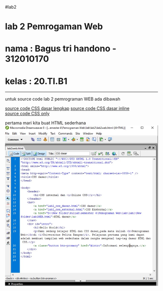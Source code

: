 #lab2

# lab 2 Pemrogaman Web
# nama : Bagus tri handono - 312010170
# kelas : 20.TI.B1
-----------------------------------------------------------------------------------------------------
untuk source code lab 2 pemrograman WEB ada dibawah
 
[source code CSS dasar lengkap](lab2_css_dasar.html)
[source code CSS dasar inline](lab2web.html)</br>
[source code CSS only](style-eksternal.css)</br>

pertama mari kita buat HTML sederhana </br>
![ss1code](ss/ss1code.jpg)

